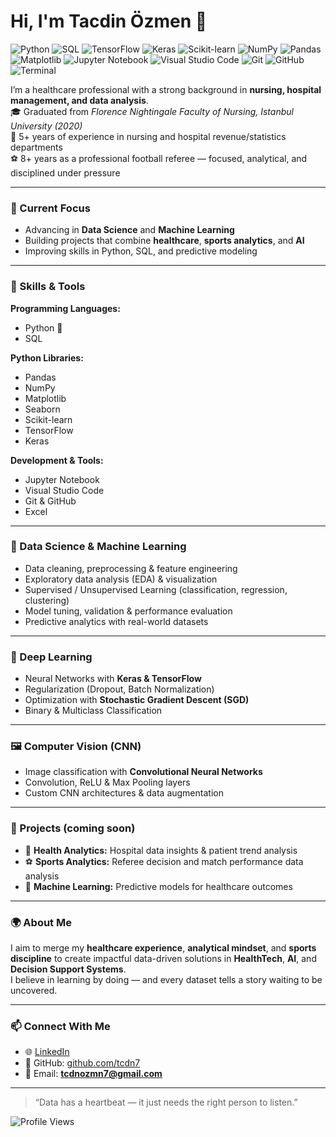 # Hi, I'm Tacdin Özmen 👋  
![Python](https://img.shields.io/badge/Python-3776AB?style=for-the-badge&logo=python&logoColor=white)
![SQL](https://img.shields.io/badge/SQL-4479A1?style=for-the-badge&logo=database&logoColor=white)
![TensorFlow](https://img.shields.io/badge/TensorFlow-FF6F00?style=for-the-badge&logo=tensorflow&logoColor=white)
![Keras](https://img.shields.io/badge/Keras-D00000?style=for-the-badge&logo=keras&logoColor=white)
![Scikit-learn](https://img.shields.io/badge/Scikit--Learn-F7931E?style=for-the-badge&logo=scikit-learn&logoColor=white)
![NumPy](https://img.shields.io/badge/NumPy-013243?style=for-the-badge&logo=numpy&logoColor=white)
![Pandas](https://img.shields.io/badge/Pandas-150458?style=for-the-badge&logo=pandas&logoColor=white)
![Matplotlib](https://img.shields.io/badge/Matplotlib-11557C?style=for-the-badge&logo=plotly&logoColor=white)
![Jupyter Notebook](https://img.shields.io/badge/Jupyter-F37626?style=for-the-badge&logo=jupyter&logoColor=white)
![Visual Studio Code](https://img.shields.io/badge/VS%20Code-007ACC?style=for-the-badge&logo=visual-studio-code&logoColor=white)
![Git](https://img.shields.io/badge/Git-F05032?style=for-the-badge&logo=git&logoColor=white)
![GitHub](https://img.shields.io/badge/GitHub-181717?style=for-the-badge&logo=github&logoColor=white)
![Terminal](https://img.shields.io/badge/Terminal-4D4D4D?style=for-the-badge&logo=gnu-bash&logoColor=white)

I’m a healthcare professional with a strong background in **nursing, hospital management, and data analysis**.  
🎓 Graduated from *Florence Nightingale Faculty of Nursing, Istanbul University (2020)*  
🏥 5+ years of experience in nursing and hospital revenue/statistics departments  
⚽ 8+ years as a professional football referee — focused, analytical, and disciplined under pressure  

---

### 🔭 Current Focus
- Advancing in **Data Science** and **Machine Learning**
- Building projects that combine **healthcare**, **sports analytics**, and **AI**
- Improving skills in Python, SQL, and predictive modeling

---

### 🧠 Skills & Tools

**Programming Languages:**  
- Python 🐍  
- SQL  

**Python Libraries:**  
- Pandas  
- NumPy  
- Matplotlib  
- Seaborn  
- Scikit-learn  
- TensorFlow  
- Keras  

**Development & Tools:**  
- Jupyter Notebook  
- Visual Studio Code  
- Git & GitHub  
- Excel  

---

### 🤖 Data Science & Machine Learning
- Data cleaning, preprocessing & feature engineering  
- Exploratory data analysis (EDA) & visualization  
- Supervised / Unsupervised Learning (classification, regression, clustering)  
- Model tuning, validation & performance evaluation  
- Predictive analytics with real-world datasets  

---

### 🧬 Deep Learning
- Neural Networks with **Keras & TensorFlow**  
- Regularization (Dropout, Batch Normalization)  
- Optimization with **Stochastic Gradient Descent (SGD)**  
- Binary & Multiclass Classification  

---

### 🖼️ Computer Vision (CNN)
- Image classification with **Convolutional Neural Networks**  
- Convolution, ReLU & Max Pooling layers  
- Custom CNN architectures & data augmentation  

---

### 🚀 Projects (coming soon)
- 🏥 **Health Analytics:** Hospital data insights & patient trend analysis  
- ⚽ **Sports Analytics:** Referee decision and match performance data analysis  
- 🧬 **Machine Learning:** Predictive models for healthcare outcomes  

---

### 🌍 About Me
I aim to merge my **healthcare experience**, **analytical mindset**, and **sports discipline** to create impactful data-driven solutions in **HealthTech**, **AI**, and **Decision Support Systems**.  
I believe in learning by doing — and every dataset tells a story waiting to be uncovered.  

---

### 📫 Connect With Me
- 🌐 [LinkedIn](https://www.linkedin.com/in/tacdin-%C3%B6zmen-b84237382/)  
- 💼 GitHub: [github.com/tcdn7](https://github.com/tcdn7)  
- 📧 Email: **tcdnozmn7@gmail.com**

---

> “Data has a heartbeat — it just needs the right person to listen.”

![Profile Views](https://komarev.com/ghpvc/?username=tcdn7&color=blue)

